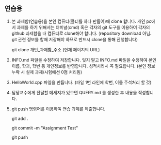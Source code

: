 ## 연습용

1. 본 과제함(연습용)을 본인 컴퓨터(폴더를 하나 만들어)에 clone 합니다.
   개인 pc에서 과제를 하기 위해서는 터미널(cmd) 혹은 각자의 git 도구를 이용하여
   각자의 github 과제함을 내 컴퓨터로 clone해야 합니다.
   (repository download 아님. git 관련 정보를 함께 저장해야 하므로 반드시 clone을 통해 진행합니다)
   
   git clone 개인_과제함_주소 (현재 페이지의 URL)

2. INFO.md 파일을 수정하여 저장합니다.
   잊지 말고 INFO.md 파일을 수정하여 본인 이름, 학과, 학번 등 개인정보를 반영합니다.
   성적처리시 꼭 필요합니다. (본인 정보 누락 시 실제 과제/시험에선 0점 처리됨)

3. HelloWorld.cpp 파일을 만듭니다. (파일 1번 라인에 학번, 이름 주석처리 할 것)

4. 담당교수에게 전달할 메세지가 있으면 QUERY.md 를 생성한 후 내용을 작성합니다.

5. git push 명령어를 이용하여 연습 과제를 제출합니다.

   git add .
   
   git commit -m "Assignment Test"
   
   git push
